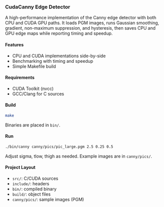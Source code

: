 ### CudaCanny Edge Detector

A high-performance implementation of the Canny edge detector with both CPU and CUDA GPU paths. It loads PGM images, runs Gaussian smoothing, gradient, non-maximum suppression, and hysteresis, then saves CPU and GPU edge maps while reporting timing and speedup.

#### Features
- CPU and CUDA implementations side-by-side
- Benchmarking with timing and speedup
- Simple Makefile build

#### Requirements
- CUDA Toolkit (nvcc)
- GCC/Clang for C sources

#### Build
```bash
make
```
Binaries are placed in `bin/`.

#### Run
```bash
./bin/canny canny/pics/pic_large.pgm 2.5 0.25 0.5
```
Adjust sigma, tlow, thigh as needed. Example images are in `canny/pics/`.

#### Project Layout
- `src/`: C/CUDA sources
- `include/`: headers
- `bin/`: compiled binary
- `build/`: object files
- `canny/pics/`: sample images (PGM)
